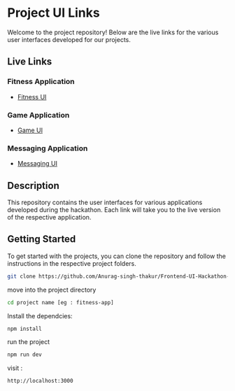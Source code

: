 # Project UI Links

Welcome to the project repository! Below are the live links for the various user interfaces developed for our projects.

## Live Links

### Fitness Application
- [Fitness UI](https://github.com/Anurag-singh-thakur/)

### Game Application
- [Game UI](https://frontend-ui-hackathon-2025-c2i8.vercel.app/)

### Messaging Application
- [Messaging UI](https://frontend-ui-hackathon-2025-va4a.vercel.app/)

## Description

This repository contains the user interfaces for various applications developed during the hackathon. Each link will take you to the live version of the respective application.

## Getting Started

To get started with the projects, you can clone the repository and follow the instructions in the respective project folders.

```bash
git clone https://github.com/Anurag-singh-thakur/Frontend-UI-Hackathon-2025.git
```
move into the project directory

```bash
cd project name [eg : fitness-app]
```
Install the dependcies:

```bash
npm install
```
run the project

```bash
npm run dev
```
visit : 

```bash
http://localhost:3000
```
